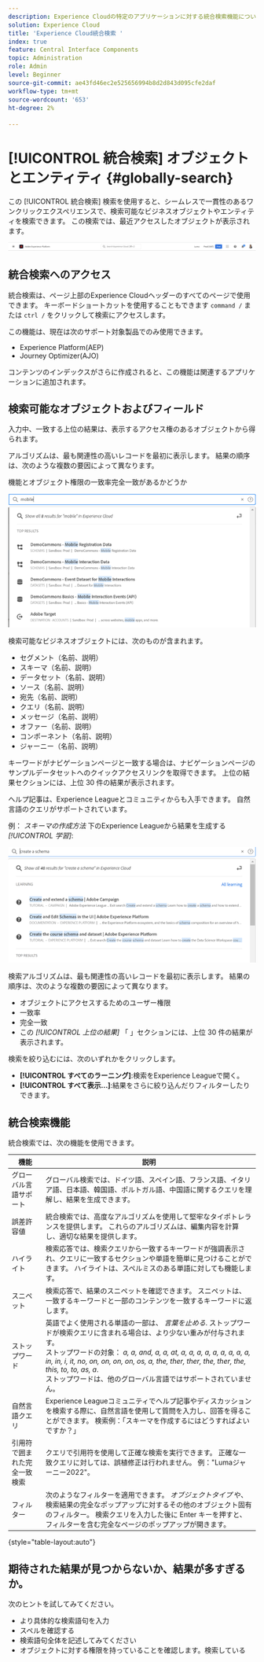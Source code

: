 ```yaml
---
description: Experience Cloudの特定のアプリケーションに対する統合検索機能について説明します。
solution: Experience Cloud
title: 'Experience Cloud統合検索 '
index: true
feature: Central Interface Components
topic: Administration
role: Admin
level: Beginner
source-git-commit: ae43fd46ec2e525656994b8d2d843d095cfe2daf
workflow-type: tm+mt
source-wordcount: '653'
ht-degree: 2%

---
```



# [!UICONTROL 統合検索] オブジェクトとエンティティ {#globally-search}

この [!UICONTROL 統合検索] 検索を使用すると、シームレスで一貫性のあるワンクリックエクスペリエンスで、検索可能なビジネスオブジェクトやエンティティを検索できます。 この検索では、最近アクセスしたオブジェクトが表示されます。

![オブジェクトとエンティティのグローバル検索](assets/platform-search.png)

## 統合検索へのアクセス

統合検索は、ページ上部のExperience Cloudヘッダーのすべてのページで使用できます。 キーボードショートカットを使用することもできます `command /` または `ctrl /` をクリックして検索にアクセスします。

この機能は、現在は次のサポート対象製品でのみ使用できます。

* Experience Platform(AEP)
* Journey Optimizer(AJO)

コンテンツのインデックスがさらに作成されると、この機能は関連するアプリケーションに追加されます。

## 検索可能なオブジェクトおよびフィールド

入力中、一致する上位の結果は、表示するアクセス権のあるオブジェクトから得られます。

アルゴリズムは、最も関連性の高いレコードを最初に表示します。 結果の順序は、次のような複数の要因によって異なります。

機能とオブジェクト権限の一致率完全一致があるかどうか

![統合検索Experience Cloud](assets/unified-search-results.png)

検索可能なビジネスオブジェクトには、次のものが含まれます。

* セグメント（名前、説明）
* スキーマ（名前、説明）
* データセット（名前、説明）
* ソース（名前、説明）
* 宛先（名前、説明）
* クエリ（名前、説明）
* メッセージ（名前、説明）
* オファー（名前、説明）
* コンポーネント（名前、説明）
* ジャーニー（名前、説明）

キーワードがナビゲーションページと一致する場合は、ナビゲーションページのサンプルデータセットへのクイックアクセスリンクを取得できます。 上位の結果セクションには、上位 30 件の結果が表示されます。

ヘルプ記事は、Experience Leagueとコミュニティからも入手できます。 自然言語のクエリがサポートされています。

例： _スキーマの作成方法_ 下のExperience Leagueから結果を生成する _[!UICONTROL 学習]_:

![統合検索のExperience Cloud](assets/unified-search-learning.png)

検索アルゴリズムは、最も関連性の高いレコードを最初に表示します。 結果の順序は、次のような複数の要因によって異なります。

* オブジェクトにアクセスするためのユーザー権限
* 一致率
* 完全一致
* この _[!UICONTROL 上位の結果]_ 「 」セクションには、上位 30 件の結果が表示されます。

検索を絞り込むには、次のいずれかをクリックします。

* **[!UICONTROL すべてのラーニング]**:検索をExperience Leagueで開く。
* **[!UICONTROL すべて表示…]**:結果をさらに絞り込んだりフィルターしたりできます。

## 統合検索機能

統合検索では、次の機能を使用できます。

| 機能 | 説明 |
| ------- | ------- |
| グローバル言語サポート | グローバル検索では、ドイツ語、スペイン語、フランス語、イタリア語、日本語、韓国語、ポルトガル語、中国語に関するクエリを理解し、結果を生成できます。 |
| 誤差許容値 | 統合検索では、高度なアルゴリズムを使用して堅牢なタイポトレランスを提供します。 これらのアルゴリズムは、編集内容を計算し、適切な結果を提供します。 |
| ハイライト | 検索応答では、検索クエリから一致するキーワードが強調表示され、クエリに一致するセクションや単語を簡単に見つけることができます。 ハイライトは、スペルミスのある単語に対しても機能します。 |
| スニペット | 検索応答で、結果のスニペットを確認できます。 スニペットは、一致するキーワードと一部のコンテンツを一致するキーワードに返します。 |
| ストップワード | 英語でよく使用される単語の一部は、 _言葉を止める_. ストップワードが検索クエリに含まれる場合は、より少ない重みが付与されます。 <br>ストップワードの対象： _a, a, and, a, a, at, a, a, a, a, a, a, a, a, a, in, in, i, it, no, on, on, on, on, os, a, the, ther, ther, the, ther, the, this, to, to, as, a_. <br>ストップワードは、他のグローバル言語ではサポートされていません。 |
| 自然言語クエリ | Experience Leagueコミュニティでヘルプ記事やディスカッションを検索する際に、自然言語を使用して質問を入力し、回答を得ることができます。 検索例：「スキーマを作成するにはどうすればよいですか？」 |
| 引用符で囲まれた完全一致検索 | クエリで引用符を使用して正確な検索を実行できます。 正確な一致クエリに対しては、誤植修正は行われません。 例：&quot;Lumaジャーニー2022&quot;。 |
| フィルター | 次のようなフィルターを適用できます。 _オブジェクトタイプ_ や、検索結果の完全なポップアップに対するその他のオブジェクト固有のフィルター。 検索クエリを入力した後に Enter キーを押すと、フィルターを含む完全なページのポップアップが開きます。 |

{style=&quot;table-layout:auto&quot;}

## 期待された結果が見つからないか、結果が多すぎるか。

次のヒントを試してみてください。

* より具体的な検索語句を入力
* スペルを確認する
* 検索語句全体を記述してみてください
* オブジェクトに対する権限を持っていることを確認します。検索している











